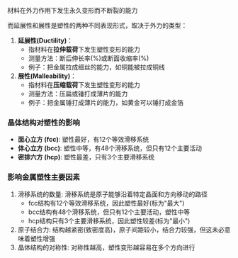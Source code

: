 材料在外力作用下发生永久变形而不断裂的能力

而延展性和展性是塑性的两种不同表现形式，取决于外力的类型：

1. **延展性(Ductility)**：
    - 指材料在**拉伸载荷**下发生塑性变形的能力
    - 测量方法：断后伸长率(%)或断面收缩率(%)
    - 例子：把金属拉成细丝的能力，如铜能被拉成铜线
2. **展性(Malleability)**：
    - 指材料在**压缩载荷**下发生塑性变形的能力
    - 测量方法：压扁或锤打成薄片的能力
    - 例子：把金属锤打成薄片的能力，如黄金可以锤打成金箔

### 晶体结构对塑性的影响

- **面心立方 (fcc)**: 塑性最好，有12个等效滑移系统
- **体心立方 (bcc)**: 塑性中等，有48个滑移系统，但只有12个主要活动
- **密排六方 (hcp)**: 塑性最差，只有3个主要滑移系统


### 影响金属塑性主要因素

1. 滑移系统的数量: 滑移系统是原子能够沿着特定晶面和方向移动的路径
    - fcc结构有12个等效滑移系统，因此塑性最好(标为"最大")
    - bcc结构有48个滑移系统，但只有12个主要活动，塑性中等
    - hcp结构只有3个主要滑移系统，因此塑性较差(标为"最小")
2. 原子结合力: 结构越紧密(致密度高)，原子间距较小，结合力较强，但这未必意味着塑性增强
3. 晶体结构的对称性: 对称性越高，塑性变形越容易在多个方向进行